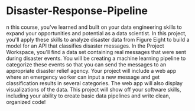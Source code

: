 # Disaster-Response-Pipeline
n this course, you've learned and built on your data engineering skills to expand your opportunities and potential as a data scientist. In this project, you'll apply these skills to analyze disaster data from Figure Eight to build a model for an API that classifies disaster messages.  In the Project Workspace, you'll find a data set containing real messages that were sent during disaster events. You will be creating a machine learning pipeline to categorize these events so that you can send the messages to an appropriate disaster relief agency.  Your project will include a web app where an emergency worker can input a new message and get classification results in several categories. The web app will also display visualizations of the data. This project will show off your software skills, including your ability to create basic data pipelines and write clean, organized code!
